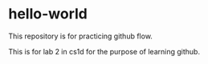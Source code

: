 # hello-world
This repository is for practicing github flow.

This is for lab 2 in cs1d for the purpose of learning github.

